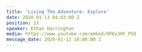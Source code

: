 ```yaml
---
title: 'Living The Adventure: Explore'
date: 2020-01-13 04:03:00 Z
position: 13
speaker: Ethan Harrington
media: https://www.youtube.com/embed/OPKy3HY_P5Q
message_date: 2020-01-12 10:00:00 Z
---
```


